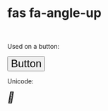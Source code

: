 <!DOCTYPE html>
<html>
<head>
<title>Font Awesome 5 Icons</title>
<meta name='viewport' content='width=device-width, initial-scale=1'>
<script src='https://kit.fontawesome.com/a076d05399.js'></script>
<!--Get your own code at fontawesome.com-->
</head>
<body>

<h1>fas fa-angle-up</h1>

<i class='fas fa-angle-up'></i>
<i class='fas fa-angle-up' style='font-size:24px'></i>
<i class='fas fa-angle-up' style='font-size:36px'></i>
<i class='fas fa-angle-up' style='font-size:48px;color:red'></i>
<br>

<p>Used on a button:</p>
<button style='font-size:24px'>Button <i class='fas fa-angle-up'></i></button>

<p>Unicode:</p>
<i style='font-size:24px' class='fas'>&#xf106;</i>

</body>
</html>
